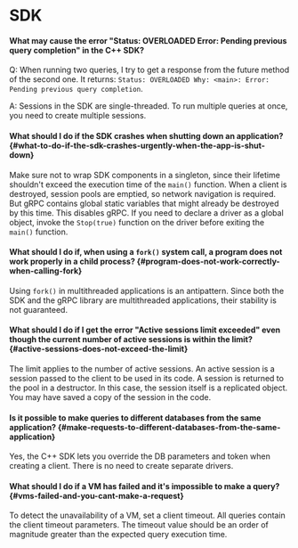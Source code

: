 # SDK

#### What may cause the error "Status: OVERLOADED Error: Pending previous query completion" in the C++ SDK?

Q: When running two queries, I try to get a response from the future method of the second one. It returns: `Status: OVERLOADED Why: <main>: Error: Pending previous query completion`.

A: Sessions in the SDK are single-threaded. To run multiple queries at once, you need to create multiple sessions.

#### What should I do if the SDK crashes when shutting down an application? {#what-to-do-if-the-sdk-crashes-urgently-when-the-app-is-shut-down}

Make sure not to wrap SDK components in a singleton, since their lifetime shouldn't exceed the execution time of the `main()` function. When a client is destroyed, session pools are emptied, so network navigation is required. But gRPC contains global static variables that might already be destroyed by this time. This disables gRPC. If you need to declare a driver as a global object, invoke the `Stop(true)` function on the driver before exiting the `main()` function.

#### What should I do if, when using a `fork()` system call, a program does not work properly in a child process? {#program-does-not-work-correctly-when-calling-fork}

Using `fork()` in multithreaded applications is an antipattern. Since both the SDK and the gRPC library are multithreaded applications, their stability is not guaranteed.

#### What should I do if I get the error "Active sessions limit exceeded" even though the current number of active sessions is within the limit? {#active-sessions-does-not-exceed-the-limit}

The limit applies to the number of active sessions. An active session is a session passed to the client to be used in its code. A session is returned to the pool in a destructor. In this case, the session itself is a replicated object. You may have saved a copy of the session in the code.

#### Is it possible to make queries to different databases from the same application? {#make-requests-to-different-databases-from-the-same-application}

Yes, the C++ SDK lets you override the DB parameters and token when creating a client. There is no need to create separate drivers.

#### What should I do if a VM has failed and it's impossible to make a query? {#vms-failed-and-you-cant-make-a-request}

To detect the unavailability of a VM, set a client timeout. All queries contain the client timeout parameters. The timeout value should be an order of magnitude greater than the expected query execution time.

